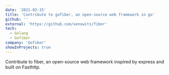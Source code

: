 ```yaml
---
date: '2021-02-15'
title: 'Contribute to gofiber, an open-source web framework in go'
github: ''
external: 'https://github.com/xenowits/fiber'
tech:
  - Golang
  - Gofiber
company: 'Gofiber'
showInProjects: true
---
```


Contribute to fiber, an open-source web framework inspired by express and built on Fasthttp.
